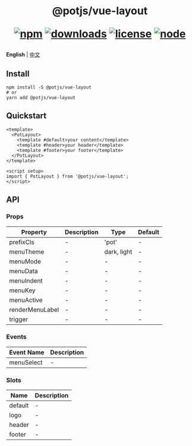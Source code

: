 <h1 align="center">
@potjs/vue-layout

<div align="center">

[![npm](https://img.shields.io/npm/v/@potjs/vue-layout.svg)](https://npmjs.com/package/@potjs/vue-layout)
[![downloads](https://img.shields.io/npm/dm/@potjs/vue-layout.svg)](https://npmjs.org/package/@potjs/vue-layout)
[![license](https://img.shields.io/github/license/potjs/pot.svg)](../../LICENSE)
[![node](https://img.shields.io/node/v/@potjs/vue-layout.svg)](https://nodejs.org/en/about/releases/)

</div>
</h1>

**English** | [中文](./README.zh-CN.md)

## Install
```shell
npm install -S @potjs/vue-layout
# or
yarn add @potjs/vue-layout
```

## Quickstart
```vue
<template>
  <PotLayout>
    <template #default>your content</template>
    <template #header>your header</template>
    <template #footer>your footer</template>
  </PotLayout>
</template>

<script setup>
import { PotLayout } from '@potjs/vue-layout';
</script>
```

## API

### Props
| Property              | Description           | Type | Default |
| --------------------- | --------------------- | --- | --- |
| prefixCls | - | 'pot' | - |
| menuTheme | - | dark, light | - |
| menuMode | - | - | - |
| menuData | - | - | - |
| menuIndent | - | - | - |
| menuKey | - | - | - |
| menuActive | - | - | - |
| renderMenuLabel | - | - | - |
| trigger | - | - | - |

### Events
| Event Name            | Description                                      |
| --------------------- | ------------------------------------------------ |
| menuSelect | - |

### Slots
| Name                  | Description                                      |
| --------------------- | ------------------------------------------------ |
| default | - |
| logo | - |
| header | - |
| footer | - |

